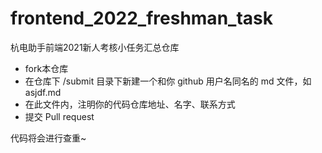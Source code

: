 # frontend_2022_freshman_task

杭电助手前端2021新人考核小任务汇总仓库

- fork本仓库
- 在仓库下 /submit 目录下新建一个和你 github 用户名同名的 md 文件，如 asjdf.md
- 在此文件内，注明你的代码仓库地址、名字、联系方式
- 提交 Pull request

代码将会进行查重~
